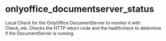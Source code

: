 # onlyoffice_documentserver_status

Local Check for the OnlyOffice DocumentServer to monitor it with Check_mk.
Checks the HTTP return code and the healthcheck to determine if the DocumentServer is running.